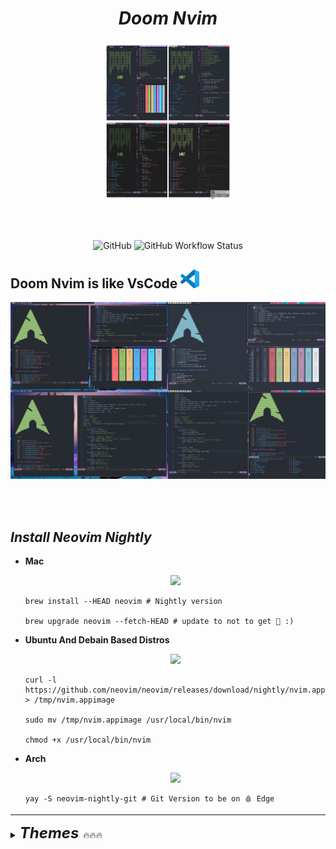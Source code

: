 <div align="center">
  <h1><i><b>Doom Nvim</b></i></h1>
</div>


###

<div align="center">
<img src="./.screenshots/Doom-color-schemes.png"
     height=250
     width=200
     alt="NeoVim icon">
</div>

<br> </br>

<p align="middle">
<img alt="GitHub" src="https://img.shields.io/github/license/terminal-guy/Doom-Nvim?color=%23B4BC&style=for-the-badge" >
<img alt="GitHub Workflow Status" src="https://img.shields.io/github/workflow/status/terminal-guy/Doom-Nvim/CI?color=%232f343f&label=BUILD&logo=Github&style=for-the-badge" >
</p>


## Doom Nvim is like VsCode <img height=30  src="./.screenshots/vscode.jpg"/> 

![vim_pics](.screenshots/My_POST.png)


<br> </br>


## _Install Neovim Nightly_

- **Mac** <p align="center"><img src="https://img.shields.io/badge/Apple-Mac-999999?style=for-the-badge&logo=apple&logoColor=white"> </p>

  ```
  brew install --HEAD neovim # Nightly version

  brew upgrade neovim --fetch-HEAD # update to not to get 🚨 :) 
  ```

- **Ubuntu And Debain Based Distros** <p align="center"><img src="https://img.shields.io/badge/Ubuntu-E95420?style=for-the-badge&logo=ubuntu&logoColor=white"> </p>

  ```
  curl -l https://github.com/neovim/neovim/releases/download/nightly/nvim.appimage > /tmp/nvim.appimage

  sudo mv /tmp/nvim.appimage /usr/local/bin/nvim

  chmod +x /usr/local/bin/nvim
  ```

- **Arch** <p align="center"> <img src="https://img.shields.io/badge/Arch_Linux-1793D1?style=for-the-badge&logo=arch-linux&logoColor=white"> </p>

  ```
  yay -S neovim-nightly-git # Git Version to be on 🩸 Edge
  ```

---

<details>
<summary> <font size="5"><i><b>Themes</b></i> </font>🔥🔥🔥 </summary>

<details>


 <summary> • ONE DARK </summary>

![One dark](./.screenshots/colorscripts_awesome_vim.png)
</details>

<details>
 <summary> • NORD </summary>

![Nord](./.screenshots/Nvim_Nord_Setup.png)
</details>

<details>
 <summary> • VS CODE DARK+ </summary>

![nvcode](./.screenshots/nvcode.png)
</details>

<details>
 <summary> • MATERIAL </summary>


![material](./.screenshots/nvim_material.png)

</details>
</details>


